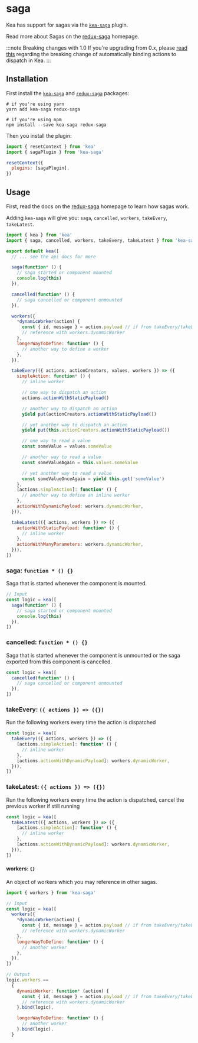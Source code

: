 # saga

Kea has support for sagas via the [`kea-saga`](https://github.com/keajs/kea-saga) plugin.

Read more about Sagas on the [redux-saga](https://redux-saga.js.org/) homepage.

:::note Breaking changes with 1.0
If you're upgrading from 0.x, please
[read this](https://github.com/keajs/kea-saga/blob/master/CHANGELOG.md#a-note-regarding-sagas-and-actions)
regarding the breaking change of automatically binding actions to dispatch in Kea.
:::

## Installation

First install the [`kea-saga`](https://github.com/keajs/kea-saga) and [`redux-saga`](https://github.com/redux-saga/redux-saga) packages:

```shell
# if you're using yarn
yarn add kea-saga redux-saga

# if you're using npm
npm install --save kea-saga redux-saga
```

Then you install the plugin:

```javascript
import { resetContext } from 'kea'
import { sagaPlugin } from 'kea-saga'

resetContext({
  plugins: [sagaPlugin],
})
```

## Usage

First, read the docs on the [redux-saga](https://redux-saga.js.org/) homepage to learn how sagas work.

Adding `kea-saga` will give you: `saga`, `cancelled`, `workers`, `takeEvery`, `takeLatest`.

```javascript
import { kea } from 'kea'
import { saga, cancelled, workers, takeEvery, takeLatest } from 'kea-saga'

export default kea([
  // ... see the api docs for more

  saga(function* () {
    // saga started or component mounted
    console.log(this)
  }),

  cancelled(function* () {
    // saga cancelled or component unmounted
  }),

  workers({
    *dynamicWorker(action) {
      const { id, message } = action.payload // if from takeEvery/takeLatest
      // reference with workers.dynamicWorker
    },
    longerWayToDefine: function* () {
      // another way to define a worker
    },
  }),

  takeEvery(({ actions, actionCreators, values, workers }) => ({
    simpleAction: function* () {
      // inline worker

      // one way to dispatch an action
      actions.actionWithStaticPayload()

      // another way to dispatch an action
      yield put(actionCreators.actionWithStaticPayload())

      // yet another way to dispatch an action
      yield put(this.actionCreators.actionWithStaticPayload())

      // one way to read a value
      const someValue = values.someValue

      // another way to read a value
      const someValueAgain = this.values.someValue

      // yet another way to read a value
      const someValueOnceAgain = yield this.get('someValue')
    },
    [actions.simpleAction]: function* () {
      // another way to define an inline worker
    },
    actionWithDynamicPayload: workers.dynamicWorker,
  })),

  takeLatest(({ actions, workers }) => ({
    actionWithStaticPayload: function* () {
      // inline worker
    },
    actionWithManyParameters: workers.dynamicWorker,
  })),
])
```

### saga: `function * () {}`

Saga that is started whenever the component is mounted.

```javascript
// Input
const logic = kea([
  saga(function* () {
    // saga started or component mounted
    console.log(this)
  }),
])
```

### cancelled: `function * () {}`

Saga that is started whenever the component is unmounted or the saga exported from this component is cancelled.

```javascript
const logic = kea([
  cancelled(function* () {
    // saga cancelled or component unmounted
  }),
])
```

### takeEvery: `({ actions }) => ({})`

Run the following workers every time the action is dispatched

```javascript
const logic = kea([
  takeEvery(({ actions, workers }) => ({
    [actions.simpleAction]: function* () {
      // inline worker
    },
    [actions.actionWithDynamicPayload]: workers.dynamicWorker,
  })),
])
```

### takeLatest: `({ actions }) => ({})`

Run the following workers every time the action is dispatched, cancel the previous worker if still
running

```javascript
const logic = kea([
  takeLatest(({ actions, workers }) => ({
    [actions.simpleAction]: function* () {
      // inline worker
    },
    [actions.actionWithDynamicPayload]: workers.dynamicWorker,
  })),
])
```

#### workers: `{}`

An object of workers which you may reference in other sagas.

```javascript
import { workers } from 'kea-saga'

// Input
const logic = kea([
  workers({
    *dynamicWorker(action) {
      const { id, message } = action.payload // if from takeEvery/takeLatest
      // reference with workers.dynamicWorker
    },
    longerWayToDefine: function* () {
      // another worker
    },
  }),
])

// Output
logic.workers ==
  {
    dynamicWorker: function* (action) {
      const { id, message } = action.payload // if from takeEvery/takeLatest
      // reference with workers.dynamicWorker
    }.bind(logic),

    longerWayToDefine: function* () {
      // another worker
    }.bind(logic),
  }
```
